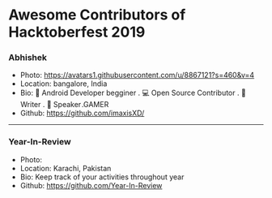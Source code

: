 # Awesome Contributors of Hacktoberfest 2019

### Abhishek
- Photo: https://avatars1.githubusercontent.com/u/8867121?s=460&v=4
- Location: bangalore, India
- Bio: 📱 Android Developer begginer . 💻 Open Source Contributor . 📝Writer . 🎤 Speaker .GAMER 
- Github: https://github.com/imaxisXD/

-----------

### Year-In-Review
- Photo: 
- Location: Karachi, Pakistan
- Bio: Keep track of your activities throughout year
- Github: https://github.com/Year-In-Review
